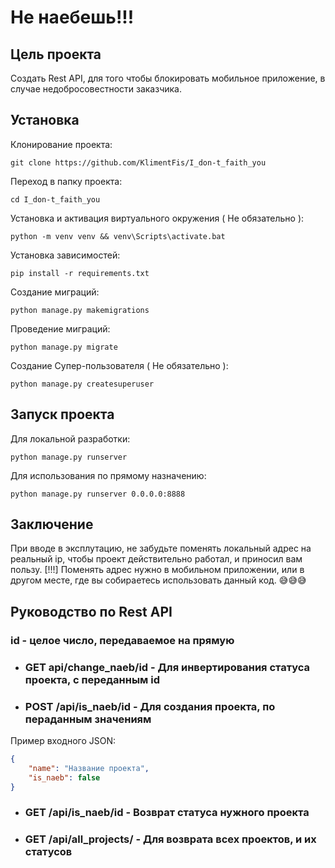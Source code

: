 # Не наебешь!!!

## Цель проекта
Создать Rest API, для того чтобы блокировать мобильное приложение, в случае недобросовестности заказчика.

## Установка

Клонирование проекта:
```shell
git clone https://github.com/KlimentFis/I_don-t_faith_you 
```

Переход в папку проекта:
```shell
cd I_don-t_faith_you
```

Установка и активация виртуального окружения ( Не обязательно ):
```shell
python -m venv venv && venv\Scripts\activate.bat
```

Установка зависимостей:
```shell
pip install -r requirements.txt
```

Создание миграций:
```shell
python manage.py makemigrations
```

Проведение миграций:
```shell
python manage.py migrate
```

Создание Супер-пользователя ( Не обязательно ):
```shell
python manage.py createsuperuser
```

## Запуск проекта
Для локальной разработки:
```shell
python manage.py runserver
```
Для использования по прямому назначению:
```shell
python manage.py runserver 0.0.0.0:8888
```
## Заключение
При вводе в эксплутацию, не забудьте поменять локальный адрес на реальный ip, чтобы проект действительно работал, и приносил вам пользу.
[!!!] Поменять адрес нужно в мобильном приложении, или в другом месте, где вы собираетесь использовать данный код.
😅😅😅

## Руководство по Rest API
### id  - целое число, передаваемое на прямую
- ### GET api/change_naeb/id - Для инвертирования статуса проекта, с переданным id 
- ### POST /api/is_naeb/id - Для создания проекта, по пераданным значениям
Пример входного JSON:
```json
{
    "name": "Название проекта",
    "is_naeb": false
}
```
- ### GET /api/is_naeb/id - Возврат статуса нужного проекта
- ### GET /api/all_projects/ - Для возврата всех проектов, и их статусов
